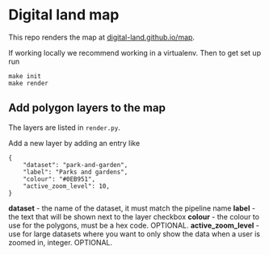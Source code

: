 # Digital land map

This repo renders the map at [digital-land.github.io/map](https://digital-land.github.io/map/).

If working locally we recommend working in a virtualenv. Then to get set up run

    make init
    make render

## Add polygon layers to the map

The layers are listed in `render.py`.

Add a new layer by adding an entry like

```
{
    "dataset": "park-and-garden",
    "label": "Parks and gardens",
    "colour": "#0EB951",
    "active_zoom_level": 10,
}
````

**dataset** - the name of the dataset, it must match the pipeline name
**label** - the text that will be shown next to the layer checkbox
**colour** - the colour to use for the polygons, must be a hex code. OPTIONAL.
**active_zoom_level** - use for large datasets where you want to only show the data when a user is zoomed in, integer. OPTIONAL. 


